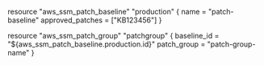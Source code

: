 resource "aws_ssm_patch_baseline" "production" {
  name             = "patch-baseline"
  approved_patches = ["KB123456"]
}

resource "aws_ssm_patch_group" "patchgroup" {
  baseline_id = "${aws_ssm_patch_baseline.production.id}"
  patch_group = "patch-group-name"
}

